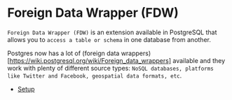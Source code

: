 # Foreign Data Wrapper (FDW)

`Foreign Data Wrapper (FDW)` is an extension available in PostgreSQL that allows you to `access a table or schema` in one database from another.

Postgres now has a lot of (foreign data wrappers)[https://wiki.postgresql.org/wiki/Foreign_data_wrappers] available and they work with plenty of different source types: `NoSQL databases, platforms like Twitter and Facebook, geospatial data formats, etc`.

* [Setup](Foreign%20Data%20Wrapper/Setup.md)